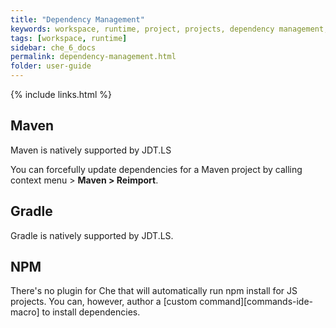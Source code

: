 ```yaml
---
title: "Dependency Management"
keywords: workspace, runtime, project, projects, dependency management, maven, gradle
tags: [workspace, runtime]
sidebar: che_6_docs
permalink: dependency-management.html
folder: user-guide
---
```


{% include links.html %}


## Maven

Maven is natively supported by JDT.LS

You can forcefully update dependencies for a Maven project by calling context menu > **Maven > Reimport**.

## Gradle

Gradle is natively supported by JDT.LS.

## NPM

There's no plugin for Che that will automatically run npm install for JS projects. You can, however, author a [custom command][commands-ide-macro] to install dependencies.
